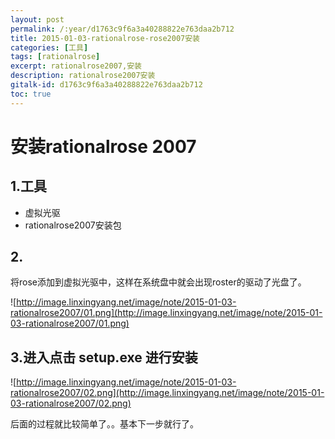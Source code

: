 ```yaml
---
layout: post
permalink: /:year/d1763c9f6a3a40288822e763daa2b712
title: 2015-01-03-rationalrose-rose2007安装
categories: [工具]
tags: [rationalrose]
excerpt: rationalrose2007,安装
description: rationalrose2007安装
gitalk-id: d1763c9f6a3a40288822e763daa2b712
toc: true
---
```


# 安装rationalrose 2007

## 1.工具

* 虚拟光驱
* rationalrose2007安装包

## 2.

将rose添加到虚拟光驱中，这样在系统盘中就会出现roster的驱动了光盘了。

![http://image.linxingyang.net/image/note/2015-01-03-rationalrose2007/01.png](http://image.linxingyang.net/image/note/2015-01-03-rationalrose2007/01.png)

## 3.进入点击 setup.exe 进行安装

![http://image.linxingyang.net/image/note/2015-01-03-rationalrose2007/02.png](http://image.linxingyang.net/image/note/2015-01-03-rationalrose2007/02.png)

后面的过程就比较简单了。。基本下一步就行了。

